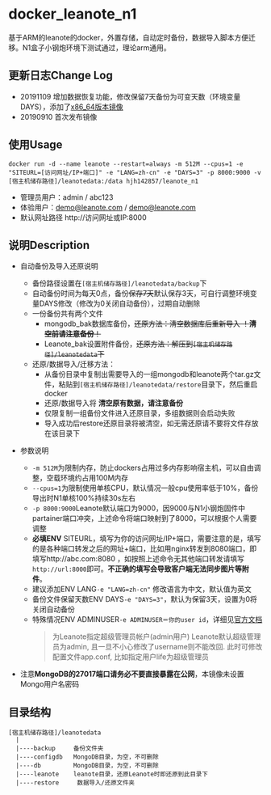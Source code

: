 # docker_leanote_n1
基于ARM的leanote的docker，外置存储，自动定时备份，数据导入脚本方便迁移。N1盒子小钢炮环境下测试通过，理论arm通用。

## 更新日志Change Log
* 20191109 增加数据恢复功能，修改保留7天备份为可变天数（环境变量 DAYS），添加了[x86_64版本镜像][1]
* 20190910 首次发布镜像

## 使用Usage
```
docker run -d --name leanote --restart=always -m 512M --cpus=1 -e "SITEURL=[访问网址/IP+端口]" -e "LANG=zh-cn" -e "DAYS=3" -p 8000:9000 -v [宿主机储存路径]/leanotedata:/data hjh142857/leanote_n1
```
*  管理员用户：admin / abc123
*  体验用户：demo@leanote.com / demo@leanote.com
*  默认网址路径 http://访问网址或IP:8000

## 说明Description
* 自动备份及导入还原说明
  * 备份路径设置在`[宿主机储存路径]/leanotedata/backup`下
  * 自动备份时间为每天0点，备份~~保存7天~~默认保存3天，可自行调整环境变量DAYS修改（修改为0关闭自动备份），过期自动删除
  * 一份备份共有两个文件
    * mongodb_bak数据库备份，~~还原方法：清空数据库后重新导入   ！**清空前请注意备份**！~~
    * Leanote_bak设置附件备份，~~还原方法：解压到`[宿主机储存路径]/leanotedata`下~~
  * 还原/数据导入/迁移方法：
    * 从备份目录中复制出需要导入的一组mongodb和leanote两个tar.gz文件，粘贴到`[宿主机储存路径]/leanotedata/restore`目录下，然后重启docker
    * 还原/数据导入将 **清空原有数据，请注意备份**
    * 仅限复制一组备份文件进入还原目录，多组数据则会启动失败
    * 导入成功后restore还原目录将被清空，如无需还原请不要将文件存放在该目录下
* 参数说明
  * `-m 512M`为限制内存，防止dockers占用过多内存影响宿主机，可以自由调整，空载环境约占用100M内存
  * `--cpus=1`为限制使用单核CPU，默认情况一般cpu使用率低于10%，备份导出时N1单核100%持续30s左右
  * `-p 8000:9000`Leanote默认端口为9000，因9000与N1小钢炮固件中partainer端口冲突，上述命令将端口映射到了8000，可以根据个人需要调整
  * **必填ENV**  SITEURL，填写为你的访问网址/IP+端口，需要注意的是，填写的是各种端口转发之后的网址+端口，比如用nginx转发到8080端口，即填写http://abc.com:8080 ，如按照上述命令无其他端口转发请填写`http://url:8000`即可。**不正确的填写会导致客户端无法同步图片等附件**。
  * 建议添加ENV LANG`-e "LANG=zh-cn"` 修改语言为中文，默认值为英文
  * 备份文件保留天数ENV DAYS`-e "DAYS=3"`，默认为保留3天，设置为0将关闭自动备份
  * 特殊情况ENV ADMINUSER`-e ADMINUSER＝你的user id`，详细见[官方文档][2]
     >为Leanote指定超级管理员帐户(admin用户)
Leanote默认超级管理员为admin, 且一旦不小心修改了username则不能改回. 此时可修改配置文件app.conf, 比如指定用户life为超级管理员

* 注意**MongoDB的27017端口请务必不要直接暴露在公网**，本镜像未设置Mongo用户名密码

## 目录结构
```
[宿主机储存路径]/leanotedata 
  |
  |----backup     备份文件夹
  |----configdb   MongoDB目录，为空，不可删除
  |----db         MongoDB目录，为空，不可删除
  |----leanote    leanote目录，还原Leanote时即还原到此目录下
  |----restore     数据导入/还原文件夹
```
[1]: https://hub.docker.com/r/hjh142857/leanote
[2]: https://github.com/leanote/leanote/wiki/QA#%E4%B8%BAleanote%E6%8C%87%E5%AE%9A%E8%B6%85%E7%BA%A7%E7%AE%A1%E7%90%86%E5%91%98%E5%B8%90%E6%88%B7admin%E7%94%A8%E6%88%B7
